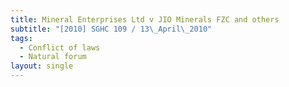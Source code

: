 ```yaml
---
title: Mineral Enterprises Ltd v JIO Minerals FZC and others
subtitle: "[2010] SGHC 109 / 13\_April\_2010"
tags:
  - Conflict of laws
  - Natural forum
layout: single
---
```


